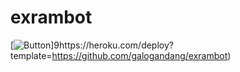 # exrambot
[![Button](https://herokucdn.com/button/deploy.svg)]9https://heroku.com/deploy?template=https://github.com/galogandang/exrambot)
